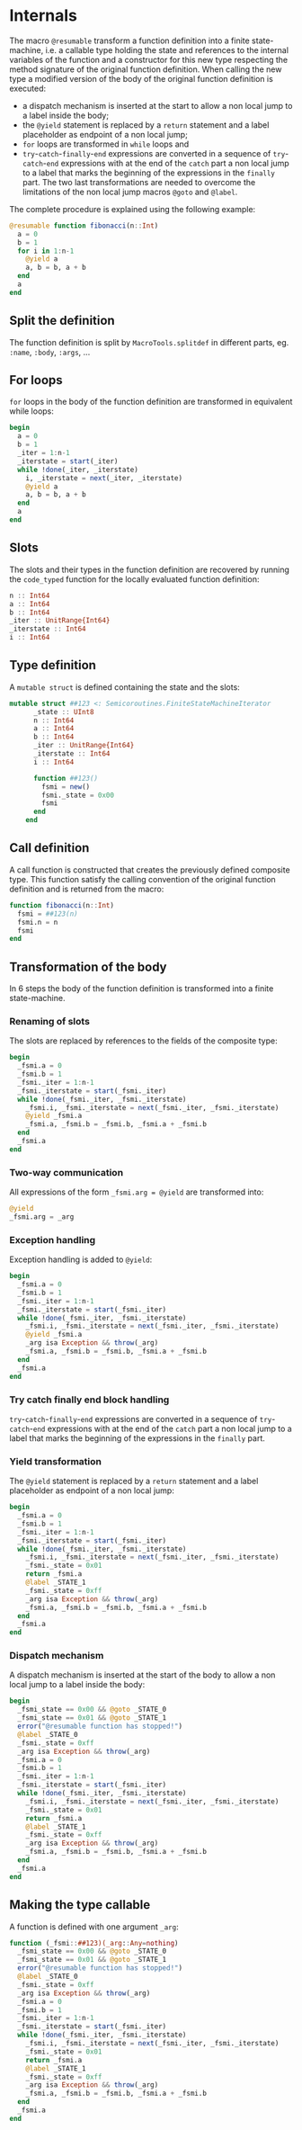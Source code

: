 # Internals

The macro `@resumable` transform a function definition into a finite state-machine, i.e. a callable type holding the state and references to the internal variables of the function and a constructor for this new type respecting the method signature of the original function definition. When calling the new type a modified version of the body of the original function definition is executed:
  - a dispatch mechanism is inserted at the start to allow a non local jump to a label inside the body;
  - the `@yield` statement is replaced by a `return` statement and a label placeholder as endpoint of a non local jump;
  - `for` loops are transformed in `while` loops and
  - `try`-`catch`-`finally`-`end` expressions are converted in a sequence of `try`-`catch`-`end` expressions with at the end of the `catch` part a non local jump to a label that marks the beginning of the expressions in the `finally` part.
The two last transformations are needed to overcome the limitations of the non local jump macros `@goto` and `@label`.

The complete procedure is explained using the following example:

```julia
@resumable function fibonacci(n::Int)
  a = 0
  b = 1
  for i in 1:n-1
    @yield a
    a, b = b, a + b
  end
  a
end
```

## Split the definition

The function definition is split by `MacroTools.splitdef` in different parts, eg. `:name`, `:body`, `:args`, ...

## For loops

`for` loops in the body of the function definition are transformed in equivalent while loops:

```julia
begin
  a = 0
  b = 1
  _iter = 1:n-1
  _iterstate = start(_iter)
  while !done(_iter, _iterstate)
    i, _iterstate = next(_iter, _iterstate)
    @yield a
    a, b = b, a + b
  end
  a
end
```

## Slots

The slots and their types in the function definition are recovered by running the `code_typed` function for the locally evaluated function definition:

```julia
n :: Int64
a :: Int64
b :: Int64
_iter :: UnitRange{Int64}
_iterstate :: Int64
i :: Int64
```

## Type definition

A `mutable struct` is defined containing the state and the slots:

```julia
mutable struct ##123 <: Semicoroutines.FiniteStateMachineIterator
      _state :: UInt8
      n :: Int64
      a :: Int64
      b :: Int64
      _iter :: UnitRange{Int64}
      _iterstate :: Int64
      i :: Int64 

      function ##123()
        fsmi = new()
        fsmi._state = 0x00
        fsmi
      end
    end
```

## Call definition

A call function is constructed that creates the previously defined composite type. This function satisfy the calling convention of the original function definition and is returned from the macro:

```julia
function fibonacci(n::Int)
  fsmi = ##123(n)
  fsmi.n = n
  fsmi
end
```

## Transformation of the body

In 6 steps the body of the function definition is transformed into a finite state-machine.

### Renaming of slots

The slots are replaced by references to the fields of the composite type:

```julia
begin
  _fsmi.a = 0
  _fsmi.b = 1
  _fsmi._iter = 1:n-1
  _fsmi._iterstate = start(_fsmi._iter)
  while !done(_fsmi._iter, _fsmi._iterstate)
    _fsmi.i, _fsmi._iterstate = next(_fsmi._iter, _fsmi._iterstate)
    @yield _fsmi.a
    _fsmi.a, _fsmi.b = _fsmi.b, _fsmi.a + _fsmi.b
  end
  _fsmi.a
end
```

### Two-way communication

All expressions of the form `_fsmi.arg = @yield` are transformed into:

```julia
@yield
_fsmi.arg = _arg
```

### Exception handling

Exception handling is added to `@yield`:

```julia
begin
  _fsmi.a = 0
  _fsmi.b = 1
  _fsmi._iter = 1:n-1
  _fsmi._iterstate = start(_fsmi._iter)
  while !done(_fsmi._iter, _fsmi._iterstate)
    _fsmi.i, _fsmi._iterstate = next(_fsmi._iter, _fsmi._iterstate)
    @yield _fsmi.a
    _arg isa Exception && throw(_arg)
    _fsmi.a, _fsmi.b = _fsmi.b, _fsmi.a + _fsmi.b
  end
  _fsmi.a
end
```

### Try catch finally end block handling

`try`-`catch`-`finally`-`end` expressions are converted in a sequence of `try`-`catch`-`end` expressions with at the end of the `catch` part a non local jump to a label that marks the beginning of the expressions in the `finally` part.

### Yield transformation

The `@yield` statement is replaced by a `return` statement and a label placeholder as endpoint of a non local jump:

```julia
begin
  _fsmi.a = 0
  _fsmi.b = 1
  _fsmi._iter = 1:n-1
  _fsmi._iterstate = start(_fsmi._iter)
  while !done(_fsmi._iter, _fsmi._iterstate)
    _fsmi.i, _fsmi._iterstate = next(_fsmi._iter, _fsmi._iterstate)
    _fsmi._state = 0x01
    return _fsmi.a
    @label _STATE_1
    _fsmi._state = 0xff
    _arg isa Exception && throw(_arg)
    _fsmi.a, _fsmi.b = _fsmi.b, _fsmi.a + _fsmi.b
  end
  _fsmi.a
end
```

### Dispatch mechanism

A dispatch mechanism is inserted at the start of the body to allow a non local jump to a label inside the body:

```julia
begin
  _fsmi_state == 0x00 && @goto _STATE_0
  _fsmi_state == 0x01 && @goto _STATE_1
  error("@resumable function has stopped!")
  @label _STATE_0
  _fsmi._state = 0xff
  _arg isa Exception && throw(_arg)
  _fsmi.a = 0
  _fsmi.b = 1
  _fsmi._iter = 1:n-1
  _fsmi._iterstate = start(_fsmi._iter)
  while !done(_fsmi._iter, _fsmi._iterstate)
    _fsmi.i, _fsmi._iterstate = next(_fsmi._iter, _fsmi._iterstate)
    _fsmi._state = 0x01
    return _fsmi.a
    @label _STATE_1
    _fsmi._state = 0xff
    _arg isa Exception && throw(_arg)
    _fsmi.a, _fsmi.b = _fsmi.b, _fsmi.a + _fsmi.b
  end
  _fsmi.a
end
```

## Making the type callable

A function is defined with one argument `_arg`:

```julia
function (_fsmi::##123)(_arg::Any=nothing)
  _fsmi_state == 0x00 && @goto _STATE_0
  _fsmi_state == 0x01 && @goto _STATE_1
  error("@resumable function has stopped!")
  @label _STATE_0
  _fsmi._state = 0xff
  _arg isa Exception && throw(_arg)
  _fsmi.a = 0
  _fsmi.b = 1
  _fsmi._iter = 1:n-1
  _fsmi._iterstate = start(_fsmi._iter)
  while !done(_fsmi._iter, _fsmi._iterstate)
    _fsmi.i, _fsmi._iterstate = next(_fsmi._iter, _fsmi._iterstate)
    _fsmi._state = 0x01
    return _fsmi.a
    @label _STATE_1
    _fsmi._state = 0xff
    _arg isa Exception && throw(_arg)
    _fsmi.a, _fsmi.b = _fsmi.b, _fsmi.a + _fsmi.b
  end
  _fsmi.a
end
```